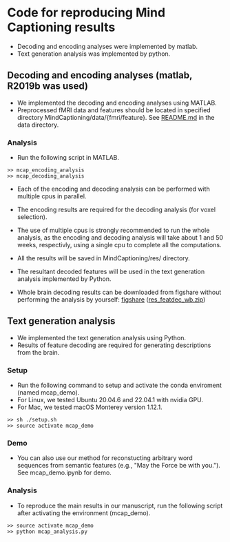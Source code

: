 # Code for reproducing Mind Captioning results
- Decoding and encoding analyses were implemented by matlab.
- Text generation analysis was implemented by python.

## Decoding and encoding analyses (matlab, R2019b was used)
- We implemented the decoding and encoding analyses using MATLAB.
- Preprocessed fMRI data and features should be located in specified directory MindCaptioning/data/{fmri/feature}. See [README.md](../data/README.md) in the data directory.

### Analysis
- Run the following script in MATLAB.
```plaintext
>> mcap_encoding_analysis
>> mcap_decoding_analysis
```
- Each of the encoding and decoding analysis can be performed with multiple cpus in parallel.
- The encoding results are required for the decoding analysis (for voxel selection).
- The use of multiple cpus is strongly recommended to run the whole analysis, as the encoding and decoding analysis will take about 1 and 50 weeks, respectivly, using a single cpu to complete all the computations.
 
- All the results will be saved in MindCaptioning/res/ directory.
- The resultant decoded features will be used in the text generation analysis implemented by Python.
- Whole brain decoding results can be downloaded from figshare without performing the analysis by yourself:
 <a href="https://doi.org/10.6084/m9.figshare.25808179">figshare</a>
 (<a href="https://figshare.com/ndownloader/files/46347475">res_featdec_wb.zip</a>)

## Text generation analysis
- We implemented the text generation analysis using Python.
- Results of feature decoding are required for generating descriptions from the brain.

### Setup
- Run the following command to setup and activate the conda enviroment (named mcap_demo).
- For Linux, we tested Ubuntu 20.04.6 and 22.04.1 with nvidia GPU.
- For Mac, we tested macOS Monterey version 1.12.1.
```plaintext
>> sh ./setup.sh
>> source activate mcap_demo
```
### Demo
- You can also use our method for reconstucting arbitrary word sequences from semantic features (e.g., "May the Force be with you."). See mcap_demo.ipynb for demo. 

### Analysis
- To reproduce the main results in our manuscript, run the following script after activating the environment (mcap_demo).
```plaintext
>> source activate mcap_demo
>> python mcap_analysis.py
```
